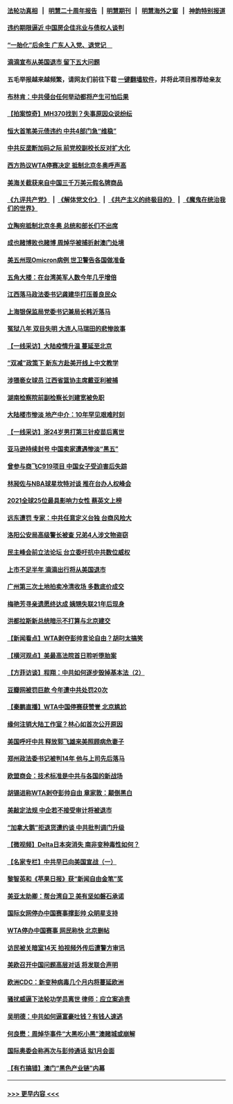 #### [法轮功真相](https://github.com/gfw-breaker/truth/blob/master/README.md?t=0) &nbsp;&nbsp;|&nbsp;&nbsp; [明慧二十周年报告](https://github.com/gfw-breaker/mh-reports/blob/master/README.md?t=0) &nbsp;&nbsp;|&nbsp;&nbsp;[明慧期刊](https://github.com/gfw-breaker/mh-qikan) &nbsp;&nbsp;|&nbsp;&nbsp; [明慧海外之窗](https://github.com/gfw-breaker/mh-news/blob/master/README.md?t=0) &nbsp;&nbsp;|&nbsp;&nbsp; [神韵特别报道](https://github.com/gfw-breaker/mh-news/blob/master/shenyun.md?t=0)
#### [违约期限逼近 中国房企佳兆业与债权人谈判](../pages/nsc413/n13415620.md?t=12040750) 
#### [“一胎化”后余生 广东人入党、退党记　](../pages/nsc413/n13415859.md?t=12040750) 
#### [滴滴宣布从美国退市 留下五大问题](../pages/nsc413/n13415716.md?t=12040750) 
#### 五毛举报越来越频繁，请网友们前往下载 [一键翻墙软件](https://github.com/gfw-breaker/ssr-accounts)，并将此项目推荐给亲友
#### [布林肯：中共侵台任何举动都将产生可怕后果](../pages/nsc413/n13415747.md?t=12040750) 
#### [【拍案惊奇】MH370找到？失事原因众说纷纭](../pages/nsc413/n13415397.md?t=12040750) 
#### [恒大首笔美元债违约 中共4部门急“维稳”](../pages/nsc413/n13415563.md?t=12040750) 
#### [中共反垄断加码之际 前党校副校长反对扩大化](../pages/nsc413/n13415406.md?t=12040750) 
#### [西方热议WTA停赛决定 抵制北京冬奥呼声高](../pages/nsc413/n13415360.md?t=12040750) 
#### [美海关截获来自中国三千万美元假名牌商品](../pages/nsc413/n13415183.md?t=12040750) 
#### [《九评共产党》](https://github.com/begood0513/9ping.md/blob/master/README.md) &nbsp;|&nbsp; [《解体党文化》](../../../../jtdwh.md/blob/master/README.md)  &nbsp;|&nbsp; [《共产主义的终极目的》](../../../../gczydzjmd.md/blob/master/README.md) &nbsp;|&nbsp; [《魔鬼在统治我们的世界》](../../../../mgztzwmdsj.md/blob/master/README.md) 
#### [立陶宛抵制北京冬奥 总统和部长们不出席](../pages/nsc413/n13414954.md?t=12040750) 
#### [成也赌博败也赌博 周焯华被捕折射澳门处境](../pages/nsc413/n13412619.md?t=12040750) 
#### [美五州现Omicron病例 世卫警告各国做准备](../pages/nsc413/n13415192.md?t=12040750) 
#### [五角大楼：在台湾美军人数今年几乎增倍](../pages/nsc413/n13414809.md?t=12040750) 
#### [江西落马政法委书记龚建华打压善良民众](../pages/nsc413/n13412606.md?t=12040750) 
#### [上海银保监局党委书记兼局长韩沂落马](../pages/nsc413/n13414849.md?t=12040750) 
#### [冤狱八年 双目失明 大连人马瑞田的悲惨故事](../pages/nsc413/n13413203.md?t=12040750) 
#### [【一线采访】大陆疫情升温 蔓延至北京](../pages/nsc413/n13414571.md?t=12040750) 
#### [“双减”政策下 新东方赴美开线上中文教学](../pages/nsc413/n13411561.md?t=12040750) 
#### [涉猥亵女球员 江西省篮协主席戴亚利被捕](../pages/nsc413/n13414761.md?t=12040750) 
#### [湖南检察院前副检察长刘建宽被免职](../pages/nsc413/n13414668.md?t=12040750) 
#### [大陆楼市惨淡 地产中介：10年罕见艰难时刻](../pages/nsc413/n13414099.md?t=12040750) 
#### [【一线采访】浙24岁男打第三针疫苗后离世](../pages/nsc413/n13414539.md?t=12040750) 
#### [亚马逊持续封号 中国卖家遭遇惨淡“黑五”](../pages/nsc413/n13414269.md?t=12040750) 
#### [曾参与商飞C919项目 中国女子受迫害后失踪](../pages/nsc413/n13413998.md?t=12040750) 
#### [林昶佐与NBA球星坎特对谈 推在台办人权峰会](../pages/nsc413/n13414467.md?t=12040750) 
#### [2021全球25位最具影响力女性 蔡英文上榜](../pages/nsc413/n13414197.md?t=12040750) 
#### [远东遭罚 专家：中共任意定义台独 台商风险大](../pages/nsc413/n13414295.md?t=12040750) 
#### [洛阳公安局高级警长被查 兄弟4人涉文物盗窃](../pages/nsc413/n13414078.md?t=12040750) 
#### [民主峰会前立法论坛 台立委吁抗中共数位威权](../pages/nsc413/n13413948.md?t=12040750) 
#### [上市不足半年 滴滴出行将从美国退市](../pages/nsc413/n13414016.md?t=12040750) 
#### [广州第三次土地拍卖冷清收场 多数底价成交](../pages/nsc413/n13413831.md?t=12040750) 
#### [梅艳芳寻亲遗愿终达成 姨甥失联21年后现身](../pages/nsc413/n13413720.md?t=12040750) 
#### [洪都拉斯新总统暗示不打算与北京建交](../pages/nsc413/n13413815.md?t=12040750) 
#### [【新闻看点】WTA剥夺彭帅言论自由？胡叼太搞笑](../pages/nsc413/n13413283.md?t=12040750) 
#### [【横河观点】美最高法院首日聆听堕胎案](../pages/nsc413/n13413736.md?t=12040750) 
#### [【方菲访谈】程翔：中共如何逐步毁掉基本法（2）](../pages/nsc413/n13413125.md?t=12040750) 
#### [豆瓣网被罚巨款 今年遭中共处罚20次](../pages/nsc413/n13413702.md?t=12040750) 
#### [【秦鹏直播】WTA中国停赛获赞誉 北京尴尬](../pages/nsc413/n13413699.md?t=12040750) 
#### [缘何注销大陆工作室？林心如首次公开原因](../pages/nsc413/n13413401.md?t=12040750) 
#### [美国呼吁中共 释放郭飞雄来美照顾病危妻子](../pages/nsc413/n13413621.md?t=12040750) 
#### [郑州政法委书记被判14年 他与上司先后落马](../pages/nsc413/n13413522.md?t=12040750) 
#### [欧盟商会：技术标准是中共与各国的新战场](../pages/nsc413/n13413204.md?t=12040750) 
#### [胡锡进称WTA剥夺彭帅自由 章家敦：颠倒黑白](../pages/nsc413/n13413329.md?t=12040750) 
#### [美敲定法规 中企若不接受审计将被退市](../pages/nsc413/n13413409.md?t=12040750) 
#### [“加拿大鹅”拒退货遭约谈 中共批判调门升级](../pages/nsc413/n13413377.md?t=12040750) 
#### [【微视频】Delta日本突消失 南非变种毒性如何？](../pages/nsc413/n13412886.md?t=12040750) 
#### [【名家专栏】中共早已向美国宣战（一）](../pages/nsc413/n13412647.md?t=12040750) 
#### [黎智英和《苹果日报》获“新闻自由金笔”奖](../pages/nsc413/n13401068.md?t=12040750) 
#### [美亚太助卿：帮台湾自卫 美有坚如磐石承诺](../pages/nsc413/n13413093.md?t=12040750) 
#### [国际女网停办中国赛事撑彭帅 众眀星支持](../pages/nsc413/n13411142.md?t=12040750) 
#### [WTA停办中国赛事 网民称快 北京删帖](../pages/nsc413/n13412837.md?t=12040750) 
#### [访民被关暗室14天 拍视频外传后遭警方审讯](../pages/nsc413/n13411533.md?t=12040750) 
#### [美欧召开中国问题高层对话 将发联合声明](../pages/nsc413/n13413059.md?t=12040750) 
#### [欧洲CDC：新变种病毒几个月内将蔓延欧洲](../pages/nsc413/n13412966.md?t=12040750) 
#### [骚扰威逼下法轮功学员离世 律师：应立案追责](../pages/nsc413/n13411227.md?t=12040750) 
#### [吴明德：中共如何逼富豪吐钱？有钱人速逃](../pages/nsc413/n13411590.md?t=12040750) 
#### [何良懋：周焯华事件“大黑吃小黑”澳赌城或崩解](../pages/nsc413/n13411673.md?t=12040750) 
#### [国际奥委会称再次与彭帅通话 拟1月会面](../pages/nsc413/n13412780.md?t=12040750) 
#### [【有冇搞错】澳门“黑色产业链”内幕](../pages/nsc413/n13411012.md?t=12040750) 

----
#### [ >>> 更早内容 <<< ](../indexes/nsc413-earlier.md)

